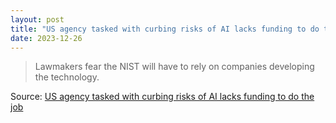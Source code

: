 ```yaml
---
layout: post
title: "US agency tasked with curbing risks of AI lacks funding to do the job"
date: 2023-12-26
---
```


> Lawmakers fear the NIST will have to rely on companies developing the technology.

Source: [US agency tasked with curbing risks of AI lacks funding to do the job](https://arstechnica.com/?p=1992640)
